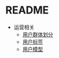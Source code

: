 # README

* 运营相关
  * [用户群体划分](yun-ying-xiang-guan/yong-hu-qun-ti-hua-fen.md)
  * [用户标签](yun-ying-xiang-guan/yong-hu-biao-qian.md)
  * [用户模型](yun-ying-xiang-guan/yong-hu-mo-xing.md)



